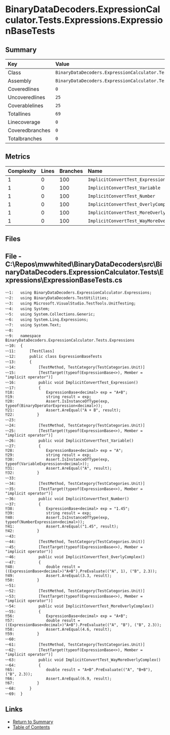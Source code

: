﻿# BinaryDataDecoders.ExpressionCalculator.Tests.Expressions.ExpressionBaseTests

## Summary

| Key             | Value                                                                           |
| :-------------- | :------------------------------------------------------------------------------ |
| Class           | `BinaryDataDecoders.ExpressionCalculator.Tests.Expressions.ExpressionBaseTests` |
| Assembly        | `BinaryDataDecoders.ExpressionCalculator.Tests`                                 |
| Coveredlines    | `0`                                                                             |
| Uncoveredlines  | `25`                                                                            |
| Coverablelines  | `25`                                                                            |
| Totallines      | `69`                                                                            |
| Linecoverage    | `0`                                                                             |
| Coveredbranches | `0`                                                                             |
| Totalbranches   | `0`                                                                             |

## Metrics

| Complexity | Lines | Branches | Name                                       |
| :--------- | :---- | :------- | :----------------------------------------- |
| 1          | 0     | 100      | `ImplicitConvertTest_Expression`           |
| 1          | 0     | 100      | `ImplicitConvertTest_Variable`             |
| 1          | 0     | 100      | `ImplicitConvertTest_Number`               |
| 1          | 0     | 100      | `ImplicitConvertTest_OverlyComplex`        |
| 1          | 0     | 100      | `ImplicitConvertTest_MoreOverlyComplex`    |
| 1          | 0     | 100      | `ImplicitConvertTest_WayMoreOverlyComplex` |

## Files

## File - C:\Repos\mwwhited\BinaryDataDecoders\src\BinaryDataDecoders.ExpressionCalculator.Tests\Expressions\ExpressionBaseTests.cs

```CSharp
〰1:   using BinaryDataDecoders.ExpressionCalculator.Expressions;
〰2:   using BinaryDataDecoders.TestUtilities;
〰3:   using Microsoft.VisualStudio.TestTools.UnitTesting;
〰4:   using System;
〰5:   using System.Collections.Generic;
〰6:   using System.Linq.Expressions;
〰7:   using System.Text;
〰8:   
〰9:   namespace BinaryDataDecoders.ExpressionCalculator.Tests.Expressions
〰10:  {
〰11:      [TestClass]
〰12:      public class ExpressionBaseTests
〰13:      {
〰14:          [TestMethod, TestCategory(TestCategories.Unit)]
〰15:          [TestTarget(typeof(ExpressionBase<>), Member = "implicit operator")]
〰16:          public void ImplicitConvertTest_Expression()
〰17:          {
‼18:              ExpressionBase<decimal> exp = "A+B";
‼19:              string result = exp;
‼20:              Assert.IsInstanceOfType(exp, typeof(BinaryOperatorExpression<decimal>));
‼21:              Assert.AreEqual("A + B", result);
‼22:          }
〰23:  
〰24:          [TestMethod, TestCategory(TestCategories.Unit)]
〰25:          [TestTarget(typeof(ExpressionBase<>), Member = "implicit operator")]
〰26:          public void ImplicitConvertTest_Variable()
〰27:          {
‼28:              ExpressionBase<decimal> exp = "A";
‼29:              string result = exp;
‼30:              Assert.IsInstanceOfType(exp, typeof(VariableExpression<decimal>));
‼31:              Assert.AreEqual("A", result);
‼32:          }
〰33:  
〰34:          [TestMethod, TestCategory(TestCategories.Unit)]
〰35:          [TestTarget(typeof(ExpressionBase<>), Member = "implicit operator")]
〰36:          public void ImplicitConvertTest_Number()
〰37:          {
‼38:              ExpressionBase<decimal> exp = "1.45";
‼39:              string result = exp;
‼40:              Assert.IsInstanceOfType(exp, typeof(NumberExpression<decimal>));
‼41:              Assert.AreEqual("1.45", result);
‼42:          }
〰43:  
〰44:          [TestMethod, TestCategory(TestCategories.Unit)]
〰45:          [TestTarget(typeof(ExpressionBase<>), Member = "implicit operator")]
〰46:          public void ImplicitConvertTest_OverlyComplex()
〰47:          {
‼48:              double result = ((ExpressionBase<decimal>)"A+B").PreEvaluate(("A", 1), ("B", 2.3));
‼49:              Assert.AreEqual(3.3, result);
‼50:          }
〰51:  
〰52:          [TestMethod, TestCategory(TestCategories.Unit)]
〰53:          [TestTarget(typeof(ExpressionBase<>), Member = "implicit operator")]
〰54:          public void ImplicitConvertTest_MoreOverlyComplex()
〰55:          {
‼56:              ExpressionBase<decimal> exp = "A+B";
‼57:              double result = ((ExpressionBase<decimal>)"A+B").PreEvaluate(("A", "B"), ("B", 2.3));
‼58:              Assert.AreEqual(4.6, result);
‼59:          }
〰60:  
〰61:          [TestMethod, TestCategory(TestCategories.Unit)]
〰62:          [TestTarget(typeof(ExpressionBase<>), Member = "implicit operator")]
〰63:          public void ImplicitConvertTest_WayMoreOverlyComplex()
〰64:          {
‼65:              double result = "A+B".PreEvaluate(("A", "B+B"), ("B", 2.3));
‼66:              Assert.AreEqual(6.9, result);
‼67:          }
〰68:      }
〰69:  }
```

## Links

* [Return to Summary](Summary.md)
* [Table of Contents](../TOC.md)

